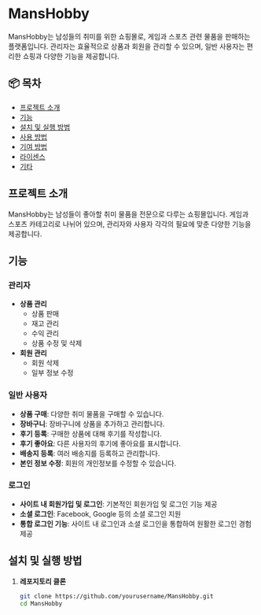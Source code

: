 # MansHobby

MansHobby는 남성들의 취미를 위한 쇼핑몰로, 게임과 스포츠 관련 물품을 판매하는 플랫폼입니다. 관리자는 효율적으로 상품과 회원을 관리할 수 있으며, 일반 사용자는 편리한 쇼핑과 다양한 기능을 제공합니다.

## 📦 목차

- [프로젝트 소개](#프로젝트-소개)
- [기능](#기능)
- [설치 및 실행 방법](#설치-및-실행-방법)
- [사용 방법](#사용-방법)
- [기여 방법](#기여-방법)
- [라이센스](#라이센스)
- [기타](#기타)

## 프로젝트 소개

MansHobby는 남성들이 좋아할 취미 물품을 전문으로 다루는 쇼핑몰입니다. 게임과 스포츠 카테고리로 나뉘어 있으며, 관리자와 사용자 각각의 필요에 맞춘 다양한 기능을 제공합니다.

## 기능

### 관리자

- **상품 관리**
  - 상품 판매
  - 재고 관리
  - 수익 관리
  - 상품 수정 및 삭제
- **회원 관리**
  - 회원 삭제
  - 일부 정보 수정

### 일반 사용자

- **상품 구매**: 다양한 취미 물품을 구매할 수 있습니다.
- **장바구니**: 장바구니에 상품을 추가하고 관리합니다.
- **후기 등록**: 구매한 상품에 대해 후기를 작성합니다.
- **후기 좋아요**: 다른 사용자의 후기에 좋아요를 표시합니다.
- **배송지 등록**: 여러 배송지를 등록하고 관리합니다.
- **본인 정보 수정**: 회원의 개인정보를 수정할 수 있습니다.

### 로그인

- **사이트 내 회원가입 및 로그인**: 기본적인 회원가입 및 로그인 기능 제공
- **소셜 로그인**: Facebook, Google 등의 소셜 로그인 지원
- **통합 로그인 기능**: 사이트 내 로그인과 소셜 로그인을 통합하여 원활한 로그인 경험 제공

## 설치 및 실행 방법

1. **레포지토리 클론**
   ```bash
   git clone https://github.com/yourusername/MansHobby.git
   cd MansHobby
